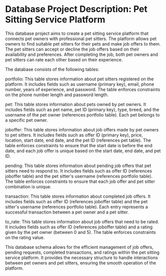 # Database Project Description: Pet Sitting Service Platform

This database project aims to create a pet sitting service platform that connects pet owners with professional pet sitters. The platform allows pet owners to find suitable pet sitters for their pets and make job offers to them. The pet sitters can accept or decline the job offers based on their availability and preferences. After completing the job, both pet owners and pet sitters can rate each other based on their experience.

The database consists of the following tables:

portfolio: This table stores information about pet sitters registered on the platform. It includes fields such as username (primary key), email, phone number, years of experience, and password. The table enforces constraints on the phone number length and password length.

pet: This table stores information about pets owned by pet owners. It includes fields such as pet name, pet ID (primary key), type, breed, and the username of the pet owner (references portfolio table). Each pet belongs to a specific pet owner.

joboffer: This table stores information about job offers made by pet owners to pet sitters. It includes fields such as offer ID (primary key), price, location, start date, end date, and the pet ID (references pet table). The table enforces constraints to ensure that the start date is before the end date, and each job offer is unique based on the start date, end date, and pet ID.

pending: This table stores information about pending job offers that pet sitters need to respond to. It includes fields such as offer ID (references joboffer table) and the pet sitter's username (references portfolio table). The table enforces constraints to ensure that each job offer and pet sitter combination is unique.

transaction: This table stores information about completed job offers. It includes fields such as offer ID (references joboffer table) and the pet sitter's username (references portfolio table). Each entry represents a successful transaction between a pet owner and a pet sitter.

to_rate: This table stores information about job offers that need to be rated. It includes fields such as offer ID (references joboffer table) and a rating given by the pet owner (between 0 and 5). The table enforces constraints on the rating value.

This database schema allows for the efficient management of job offers, pending requests, completed transactions, and ratings within the pet sitting service platform. It provides the necessary structure to handle interactions between pet owners and pet sitters, ensuring the smooth operation of the platform.
